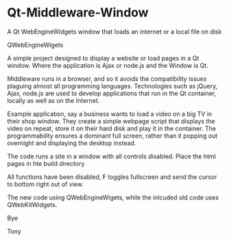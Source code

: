 # Qt-Middleware-Window
A Qt WebEngineWidgets window that loads an internet or a local file on disk

QWebEngineWigets

A simple project designed to display a website or load pages in a Qt window. Where the application is Ajax or node.js and the Window is Qt.

Middleware runs in a browser, and so it avoids the compatibility issues plaguing almost all programming languages. Technologies such as jQuery, Ajax, node.js are used to develop applications that run in the Qt container, locally as well as on the Internet.

Example application, say a business wants to load a video on a big TV in their shop window. They create a simple webpage script that displays the video on repeat, store it on their hard disk and play it in the container. The programmability ensures a dominant full screen, rather than it popping out overnight and displaying the desktop instead.

The code runs a site in a window with all controls disabled. Place the html pages in hte build directory

All functions have been disabled, F toggles fullscreen and send the cursor to bottom right out of view.

The new code using QWebEngineWigets, while the inlcuded old code uses QWebKitWidgets.

Bye

Tony
